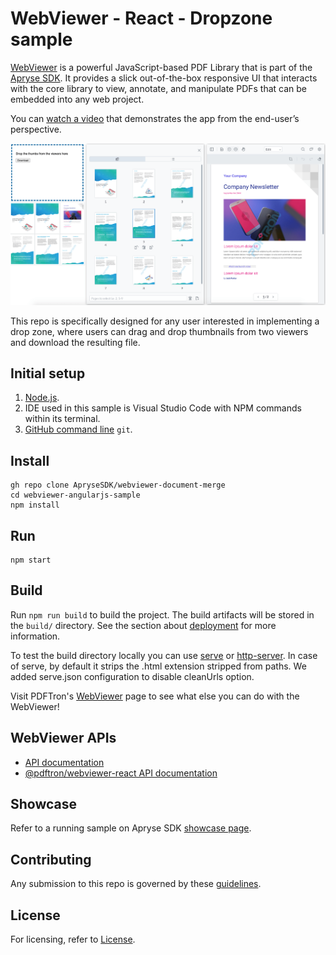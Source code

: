 # WebViewer - React - Dropzone sample

[WebViewer](https://apryse.com/products/webviewer) is a powerful JavaScript-based PDF Library that is part of the [Apryse SDK](https://apryse.com/). It provides a slick out-of-the-box responsive UI that interacts with the core library to view, annotate, and manipulate PDFs that can be embedded into any web project.

You can [watch a video](https://youtu.be/ZKt38W7Ro4Y) that demonstrates the app from the end-user’s perspective.

![WebViewer UI](screen2.png)

This repo is specifically designed for any user interested in implementing a drop zone, where users can drag and drop thumbnails from two viewers and download the resulting file. 

## Initial setup

1. [Node.js](https://nodejs.org/en).
2. IDE used in this sample is Visual Studio Code with NPM commands within its terminal.
3. [GitHub command line](https://github.com/git-guides/install-git) `git`.


## Install

```
gh repo clone ApryseSDK/webviewer-document-merge
cd webviewer-angularjs-sample
npm install
```

## Run

```
npm start
```

## Build

Run `npm run build` to build the project. The build artifacts will be stored in the `build/` directory. See the section about [deployment](https://facebook.github.io/create-react-app/docs/deployment) for more information.

To test the build directory locally you can use [serve](https://www.npmjs.com/package/serve) or [http-server](https://www.npmjs.com/package/http-server). In case of serve, by default it strips the .html extension stripped from paths. We added serve.json configuration to disable cleanUrls option. 



Visit PDFTron's [WebViewer](https://docs.apryse.com/documentation/web/) page to see what else you can do with the WebViewer!

## WebViewer APIs

* [API documentation](https://docs.apryse.com/api/web/WebViewerInstance.html)
* [@pdftron/webviewer-react API documentation](https://github.com/ApryseSDK/webviewer-react)

## Showcase

Refer to a running sample on Apryse SDK [showcase page](https://showcase.apryse.com/).

## Contributing

Any submission to this repo is governed by these [guidelines](/CONTRIBUTING.md).


## License

For licensing, refer to [License](LICENSE).

